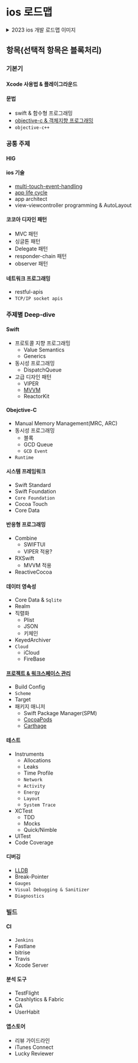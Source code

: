 # ios 로드맵

<details>
<summary>2023 ios 개발 로드맵 이미지</summary>
<div markdown="2">

<img src="https://user-images.githubusercontent.com/116094622/226232412-fc705ced-f70b-4008-b1bb-80061bd5482b.jpg" alt="로드맵">

</div>
</details>

## 항목(선택적 항목은 블록처리)
### 기본기
#### Xcode 사용법 & 플레이그라운드
#### 문법
- swift & 함수형 프로그래밍
- [objective-c & 객체지향 프로그래밍](https://github.com/AKAPUCH/LearningWithRoadMap/tree/main/ios/objective-c)
- `objective-c++`
### 공통 주제
#### HIG
#### ios 기술
- [multi-touch-event-handling](https://github.com/AKAPUCH/LearningWithRoadMap/tree/main/ios/commonSubject/iosSkills/multi-touch-event-handling)
- [app life cycle](https://github.com/AKAPUCH/LearningWithRoadMap/tree/main/ios/commonSubject/iosSkills/multi-touch-event-handling)
- app architect
- view-viewcontroller programming & AutoLayout
#### 코코아 디자인 패턴
- MVC 패턴
- 싱글톤 패턴
- Delegate 패턴
- responder-chain 패턴
- observer 패턴
#### 네트워크 프로그래밍
- restful-apis
- `TCP/IP socket apis`
### 주제별 Deep-dive
#### Swift
-  프로토콜 지향 프로그래밍
	- Value Semantics
	- Generics
- 동시성 프로그래밍
	- DispatchQueue
- 고급 디자인 패턴
	- VIPER
	- [MVVM](https://github.com/AKAPUCH/LearningWithRoadMap/tree/main/ios/DeepDive/Swift/DesignPattern/MVVM)
	- ReactorKit
#### Obejctive-C
- Manual Memory Management(MRC, ARC)
- 동시성 프로그래밍
	- 블록
	- GCD Queue
	- `GCD Event`
- `Runtime`
#### 시스템 프레임워크
- Swift Standard
- Swift Foundation
- `Core Foundation`
- Cocoa Touch
- Core Data
#### 반응형 프로그래밍
- Combine
	- SWIFTUI
	- VIPER 적용?
- RXSwift
  - MVVM 적용
- ReactiveCocoa
#### 데이터 영속성
- Core Data & `Sqlite`
- Realm
- 직렬화
	- Plist
	- JSON
	- 키체인
- KeyedArchiver
- `Cloud`
	- iCloud
	- FireBase
#### [프로젝트 & 워크스페이스 관리](https://github.com/AKAPUCH/LearningWithRoadMap/tree/main/ios/DeepDive/Project%26Workspace%20Manage)
- Build Config
- `Scheme`
- Target
- 패키지 매니저
	- Swift Package Manager(SPM)
	- [CocoaPods](https://github.com/AKAPUCH/LearningWithRoadMap/tree/main/ios/DeepDive/Project%26Workspace%20Manage/CocoaPods)
	- [Carthage](https://github.com/AKAPUCH/LearningWithRoadMap/tree/main/ios/DeepDive/Project%26Workspace%20Manage/Carthage)
#### 테스트
- Instruments
	- Allocations
	- Leaks
	- Time Profile
	- `Network`
	- `Activity`
	- `Energy`
	- `Layout`
	- `System Trace`
- XCTest
	- TDD
	- Mocks
	- Quick/Nimble
- UITest
- Code Coverage
#### 디버깅
- [LLDB](https://github.com/AKAPUCH/LearningWithRoadMap/tree/main/ios/Debugging/LLDB)
- Break-Pointer
- `Gauges`
- `Visual Debugging & Sanitizer`
- `Diagnostics`

### 빌드
#### CI
- `Jenkins`
- Fastlane
- bitrise
- Travis
- Xcode Server
#### 분석 도구
- TestFlight
- Crashlytics & Fabric
- GA
- UserHabit
#### 앱스토어
- 리뷰 가이드라인
- iTunes Connect
- Lucky Reviewer
